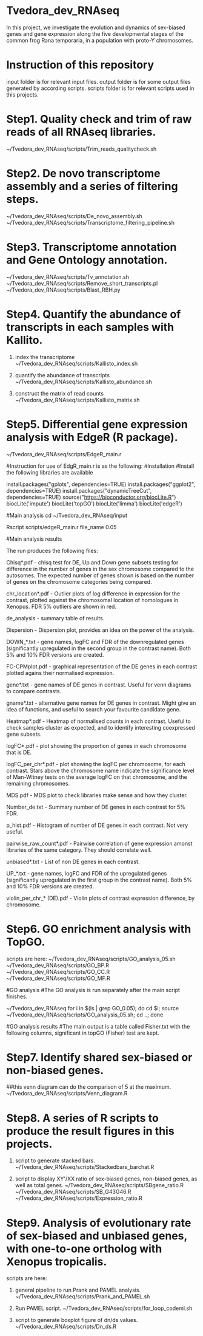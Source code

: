 # Tvedora_dev_RNAseq 

In this project, we investigate the evolution and dynamics of sex-biased genes and gene expression along the five developmental stages of the common frog Rana temporaria, in a population with proto-Y chromosomes.


# Instruction of this repository

input folder is for relevant input files.
output folder is for some output files generated by according scripts.
scripts folder is for relevant scripts used in this projects.


# Step1. Quality check and trim of raw reads of all RNAseq libraries.

~/Tvedora_dev_RNAseq/scripts/Trim_reads_qualitycheck.sh


# Step2. De novo transcriptome assembly and a series of filtering steps. 

~/Tvedora_dev_RNAseq/scripts/De_novo_assembly.sh
~/Tvedora_dev_RNAseq/scripts/Transcriptome_filtering_pipeline.sh


# Step3. Transcriptome annotation and Gene Ontology annotation.

~/Tvedora_dev_RNAseq/scripts/Tv_annotation.sh
~/Tvedora_dev_RNAseq/scripts/Remove_short_transcripts.pl
~/Tvedora_dev_RNAseq/scripts/Blast_RBH.py


# Step4. Quantify the abundance of transcripts in each samples with Kallito.

1) index the transcriptome
~/Tvedora_dev_RNAseq/scripts/Kallisto_index.sh

2) quantify the abundance of transcripts 
~/Tvedora_dev_RNAseq/scripts/Kallisto_abundance.sh

3) construct the matrix of read counts 
~/Tvedora_dev_RNAseq/scripts/Kallisto_matrix.sh


# Step5. Differential gene expression analysis with EdgeR (R package).

~/Tvedora_dev_RNAseq/scripts/EdgeR_main.r

#Instruction for use of EdgR_main.r is as the following:
#Installation
#Install the following libraries are available

install.packages("gplots", dependencies=TRUE)
install.packages("ggplot2", dependencies=TRUE)
install.packages("dynamicTreeCut", dependencies=TRUE)
source("https://bioconductor.org/biocLite.R")
biocLite('impute')
biocLite('topGO')
biocLite('limma')
biocLite('edgeR')

#Main analysis
cd ~/Tvedora_dev_RNAseq/input

Rscript scripts/edgeR_main.r file_name 0.05

#Main analysis results

The run produces the following files:

Chisq*.pdf - chisq test for DE, Up and Down gene subsets testing for difference in the number of genes in the sex chromosome compared to the autosomes. The expected number of genes shown is based on the number of genes on the chromosome categories being compared.

chr_location*.pdf - Outlier plots of log difference in expression for the contrast, plotted against the chromosomal location of homologues in Xenopus. FDR 5% outliers are shown in red.

de_analysis - summary table of results.

Dispersion - Dispersion plot, provides an idea on the power of the analysis.

DOWN_*.txt - gene names, logFC and FDR of the downregulated genes (significantly upregulated in the second group in the contrast name). Both 5% and 10% FDR versions are created.

FC-CPMplot.pdf - graphical representation of the DE genes in each contrast plotted agains their normalised expression.

gene*.txt - gene names of DE genes in contrast. Useful for venn diagrams to compare contrasts.

gname*.txt - alternative gene names for DE genes in contrast. Might give an idea of functions, and useful to search your favourite candidate gene.

Heatmap*.pdf - Heatmap of normalised counts in each contrast. Useful to check samples cluster as expected, and to identify interesting coexpressed gene subsets. 

logFC*.pdf - plot showing the proportion of genes in each chromosome that is DE. 

logFC_per_chr*.pdf - plot showing the logFC per chromosome, for each contrast. Stars above the chromosome name indicate the significance level of Man-Witney tests on the average logFC on that chromosome, and the remaining chromosomes.

MDS.pdf - MDS plot to check libraries make sense and how they cluster. 

Number_de.txt - Summary number of DE genes in each contrast for 5% FDR.

p_hist.pdf - Histogram of number of DE genes in each contrast. Not very useful.

pairwise_raw_count*.pdf - Pairwise correlation of gene expression amonst libraries of the same category. They should correlate well.

unbiased*.txt - List of non DE genes in each contrast.

UP_*.txt - gene names, logFC and FDR of the upregulated genes (significantly upregulated in the first group in the contrast name). Both 5% and 10% FDR versions are created.

violin_per_chr_* (DE).pdf - Violin plots of contrast expression difference, by chromosome.


# Step6. GO enrichment analysis with TopGO. 

scripts are here:
~/Tvedora_dev_RNAseq/scripts/GO_analysis_05.sh
~/Tvedora_dev_RNAseq/scripts/GO_BP.R
~/Tvedora_dev_RNAseq/scripts/GO_CC.R
~/Tvedora_dev_RNAseq/scripts/GO_MF.R

#GO analysis
#The GO analysis is run separately after the main script finishes.

~/Tvedora_dev_RNAseq
for i in $(ls | grep GO_0.05); do cd $i; source ~/Tvedora_dev_RNAseq/scripts/GO_analysis_05.sh; cd ..; done

#GO analysis results
#The main output is a table called Fisher.txt with the following columns, significant in topGO (Fisher) test are kept.


# Step7. Identify shared sex-biased or non-biased genes.

##this venn diagram can do the comparison of 5 at the maximum.
~/Tvedora_dev_RNAseq/scripts/Venn_diagram.R


# Step8. A series of R scripts to produce the result figures in this projects.

1. script to generate stacked bars.
~/Tvedora_dev_RNAseq/scripts/Stackedbars_barchat.R

2. script to display XY'/XX ratio of sex-biased genes, non-biased genes, as well as total genes.
~/Tvedora_dev_RNAseq/scripts/SBgene_ratio.R
~/Tvedora_dev_RNAseq/scripts/SB_G43G46.R
~/Tvedora_dev_RNAseq/scripts/Expression_ratio.R

# Step9. Analysis of evolutionary rate of sex-biased and unbiased genes, with one-to-one ortholog with Xenopus tropicalis.

scripts are here:
1. general pipeline to run Prank and PAMEL analysis.
~/Tvedora_dev_RNAseq/scripts/Prank_and_PAMEL.sh

2. Run PAMEL script.
~/Tvedora_dev_RNAseq/scripts/for_loop_codeml.sh

3. script to generate boxplot figure of dn/ds values.
~/Tvedora_dev_RNAseq/scripts/Dn_ds.R
